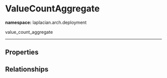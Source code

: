 # **ValueCountAggregate**
**namespace:** laplacian.arch.deployment

value_count_aggregate



---

## Properties

## Relationships